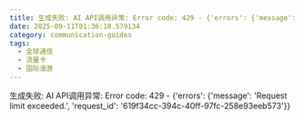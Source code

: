 ```yaml
---
title: 生成失败: AI API调用异常: Error code: 429 - {'errors': {'message': 'Request limit exceeded.', 'request_id': 'cb900fd1-5749-4934-8a96-612f280ca19f'}}
date: 2025-09-11T01:36:18.579134
category: communication-guides
tags:
  - 全球通信
  - 流量卡
  - 国际漫游
---
```


生成失败: AI API调用异常: Error code: 429 - {'errors': {'message': 'Request limit exceeded.', 'request_id': '619f34cc-394c-40ff-97fc-258e93eeb573'}}